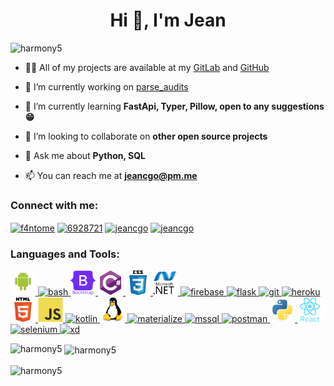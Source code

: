 <h1 align="center">Hi 👋, I'm Jean</h1>
<!-- <h3 align="center">I'm a Software Engineer with a passion for math, puzzles and challenging problems. Crypto noob. Also interested in cryptography.</h3> -->

<p align="left"> <img src="https://komarev.com/ghpvc/?username=harmony5&label=Profile%20views&color=0e75b6&style=flat" alt="harmony5" /> </p>

<!-- <p align="left"> <a href="https://github.com/ryo-ma/github-profile-trophy"><img src="https://github-profile-trophy.vercel.app/?username=harmony5" alt="harmony5" /></a> </p> -->

- 👨‍💻 All of my projects are available at my [GitLab](https://gitlab.com/users/jeancgo/projects) and [GitHub](https://github.com/harmony5)

- 🔭 I’m currently working on [parse_audits](https://github.com/harmony5/parse_audits)

- 🌱 I’m currently learning **FastApi, Typer, Pillow, open to any suggestions 😁**

- 👯 I’m looking to collaborate on **other open source projects**

- 💬 Ask me about **Python, SQL**

- 📫 You can reach me at **jeancgo@pm.me**

<!-- - ⚡ Fun fact: **j'apprends le français** -->

<h3 align="left">Connect with me:</h3>
<p align="left">
<a href="https://twitter.com/f4ntome" target="blank"><img align="center" src="https://cdn.jsdelivr.net/npm/simple-icons@3.0.1/icons/twitter.svg" alt="f4ntome" height="30" width="40" /></a>
<a href="https://stackoverflow.com/users/6928721" target="blank"><img align="center" src="https://cdn.jsdelivr.net/npm/simple-icons@3.0.1/icons/stackoverflow.svg" alt="6928721" height="30" width="40" /></a>
<a href="https://www.hackerrank.com/jeancgo" target="blank"><img align="center" src="https://cdn.jsdelivr.net/npm/simple-icons@3.0.1/icons/hackerrank.svg" alt="jeancgo" height="30" width="40" /></a>
<a href="https://www.leetcode.com/jeancgo" target="blank"><img align="center" src="https://cdn.jsdelivr.net/npm/simple-icons@3.0.1/icons/leetcode.svg" alt="jeancgo" height="30" width="40" /></a>
</p>

<h3 align="left">Languages and Tools:</h3>
<p align="left"> <a href="https://developer.android.com" target="_blank"> <img src="https://raw.githubusercontent.com/devicons/devicon/master/icons/android/android-original-wordmark.svg" alt="android" width="40" height="40"/> </a> <a href="https://www.gnu.org/software/bash/" target="_blank"> <img src="https://www.vectorlogo.zone/logos/gnu_bash/gnu_bash-icon.svg" alt="bash" width="40" height="40"/> </a> <a href="https://getbootstrap.com" target="_blank"> <img src="https://raw.githubusercontent.com/devicons/devicon/master/icons/bootstrap/bootstrap-plain-wordmark.svg" alt="bootstrap" width="40" height="40"/> </a> <a href="https://www.w3schools.com/cs/" target="_blank"> <img src="https://raw.githubusercontent.com/devicons/devicon/master/icons/csharp/csharp-original.svg" alt="csharp" width="40" height="40"/> </a> <a href="https://www.w3schools.com/css/" target="_blank"> <img src="https://raw.githubusercontent.com/devicons/devicon/master/icons/css3/css3-original-wordmark.svg" alt="css3" width="40" height="40"/> </a> <a href="https://dotnet.microsoft.com/" target="_blank"> <img src="https://raw.githubusercontent.com/devicons/devicon/master/icons/dot-net/dot-net-original-wordmark.svg" alt="dotnet" width="40" height="40"/> </a> <a href="https://firebase.google.com/" target="_blank"> <img src="https://www.vectorlogo.zone/logos/firebase/firebase-icon.svg" alt="firebase" width="40" height="40"/> </a> <a href="https://flask.palletsprojects.com/" target="_blank"> <img src="https://www.vectorlogo.zone/logos/pocoo_flask/pocoo_flask-icon.svg" alt="flask" width="40" height="40"/> </a> <a href="https://git-scm.com/" target="_blank"> <img src="https://www.vectorlogo.zone/logos/git-scm/git-scm-icon.svg" alt="git" width="40" height="40"/> </a> <a href="https://heroku.com" target="_blank"> <img src="https://www.vectorlogo.zone/logos/heroku/heroku-icon.svg" alt="heroku" width="40" height="40"/> </a> <a href="https://www.w3.org/html/" target="_blank"> <img src="https://raw.githubusercontent.com/devicons/devicon/master/icons/html5/html5-original-wordmark.svg" alt="html5" width="40" height="40"/> </a> <a href="https://developer.mozilla.org/en-US/docs/Web/JavaScript" target="_blank"> <img src="https://raw.githubusercontent.com/devicons/devicon/master/icons/javascript/javascript-original.svg" alt="javascript" width="40" height="40"/> </a> <a href="https://kotlinlang.org" target="_blank"> <img src="https://www.vectorlogo.zone/logos/kotlinlang/kotlinlang-icon.svg" alt="kotlin" width="40" height="40"/> </a> <a href="https://www.linux.org/" target="_blank"> <img src="https://raw.githubusercontent.com/devicons/devicon/master/icons/linux/linux-original.svg" alt="linux" width="40" height="40"/> </a> <a href="https://materializecss.com/" target="_blank"> <img src="https://raw.githubusercontent.com/prplx/svg-logos/5585531d45d294869c4eaab4d7cf2e9c167710a9/svg/materialize.svg" alt="materialize" width="40" height="40"/> </a> <a href="https://www.microsoft.com/en-us/sql-server" target="_blank"> <img src="https://cdn.worldvectorlogo.com/logos/microsoft-sql-server.svg" alt="mssql" width="40" height="40"/> </a> <a href="https://postman.com" target="_blank"> <img src="https://www.vectorlogo.zone/logos/getpostman/getpostman-icon.svg" alt="postman" width="40" height="40"/> </a> <a href="https://www.python.org" target="_blank"> <img src="https://raw.githubusercontent.com/devicons/devicon/master/icons/python/python-original.svg" alt="python" width="40" height="40"/> </a> <a href="https://reactjs.org/" target="_blank"> <img src="https://raw.githubusercontent.com/devicons/devicon/master/icons/react/react-original-wordmark.svg" alt="react" width="40" height="40"/> </a> <a href="https://www.selenium.dev" target="_blank"> <img src="https://raw.githubusercontent.com/detain/svg-logos/780f25886640cef088af994181646db2f6b1a3f8/svg/selenium-logo.svg" alt="selenium" width="40" height="40"/> </a> <a href="https://www.adobe.com/products/xd.html" target="_blank"> <img src="https://cdn.worldvectorlogo.com/logos/adobe-xd.svg" alt="xd" width="40" height="40"/> </a> </p>

<p><img align="left" src="https://github-readme-stats.vercel.app/api/top-langs?username=harmony5&show_icons=true&locale=en&layout=compact" alt="harmony5" /></p>

<p>&nbsp;<img align="center" src="https://github-readme-stats.vercel.app/api?username=harmony5&show_icons=true&locale=en" alt="harmony5" /></p>

<p><img align="center" src="https://github-readme-streak-stats.herokuapp.com/?user=harmony5&" alt="harmony5" /></p>
